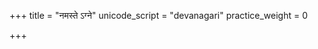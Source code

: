 +++
title = "नमस्ते ऽग्ने"
unicode_script = "devanagari"
practice_weight = 0

+++
<div class="js_include" url="/vedAH_sAma/paravastu-saama/devaH/agniH/namas_te_agne/"  newLevelForH1="1" includeTitle="false"> </div>